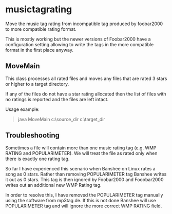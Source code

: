 musictagrating
==============

Move the music tag rating from incompatible tag produced by foobar2000 to more compatible rating format.

This is mostly working but the newer versions of Foobar2000 have a configuration setting allowing to write the
tags in the more compatible format in the first place anyway.

MoveMain
--------

This class processes all rated files and moves any files that are rated 3 stars or higher to a target directory.

If any of the files do not have a star rating allocated then the list of files with no ratings is reported and the files are left intact.

Usage example:
> java MoveMain c:\source_dir c:\target_dir

Troubleshooting
---------------

Sometimes a file will contain more than one music rating tag (e.g. WMP RATING and POPULARIMETER).
We will treat the file as rated only when there is exactly one rating tag.

So far I have experienced this scenario when Banshee on Linux rates a song as 0 stars. 
Rather than removing POPULARIMETER tag Banshee writes it out as 0 stars. This tag is 
then ignored by Foobar2000 and Fooobar2000 writes out an additional new WMP Rating tag.

In order to resolve this, I have removed the POPULARIMETER tag manually using the software from mp3tag.de. 
If this is not done Banshee will use POPULARIMETER tag and will ignore the more correct WMP RATING field.